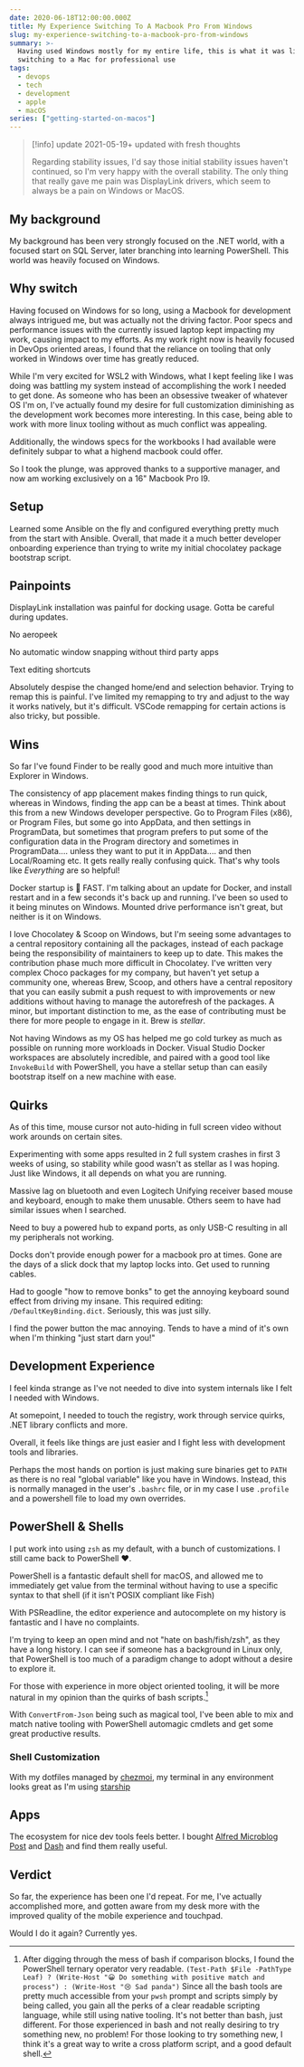 ```yaml
---
date: 2020-06-18T12:00:00.000Z
title: My Experience Switching To A Macbook Pro From Windows
slug: my-experience-switching-to-a-macbook-pro-from-windows
summary: >-
  Having used Windows mostly for my entire life, this is what it was like
  switching to a Mac for professional use
tags:
  - devops
  - tech
  - development
  - apple
  - macOS
series: ["getting-started-on-macos"]
---
```


> [!info] update 2021-05-19+
> updated with fresh thoughts
>
> Regarding stability issues, I'd say those initial stability issues haven't continued, so I'm very happy with the overall stability.
> The only thing that really gave me pain was DisplayLink drivers, which seem to always be a pain on Windows or MacOS.

## My background

My background has been very strongly focused on the .NET world, with a focused start on SQL Server, later branching into learning PowerShell.
This world was heavily focused on Windows.

## Why switch

Having focused on Windows for so long, using a Macbook for development always intrigued me, but was actually not the driving factor.
Poor specs and performance issues with the currently issued laptop kept impacting my work, causing impact to my efforts. As my work right now is heavily focused in DevOps oriented areas, I found that the reliance on tooling that only worked in Windows over time has greatly reduced.

While I'm very excited for WSL2 with Windows, what I kept feeling like I was doing was battling my system instead of accomplishing the work I needed to get done.
As someone who has been an obsessive tweaker of whatever OS I'm on, I've actually found my desire for full customization diminishing as the development work becomes more interesting.
In this case, being able to work with more linux tooling without as much conflict was appealing.

Additionally, the windows specs for the workbooks I had available were definitely subpar to what a highend macbook could offer.

So I took the plunge, was approved thanks to a supportive manager, and now am working exclusively on a 16" Macbook Pro I9.

## Setup

Learned some Ansible on the fly and configured everything pretty much from the start with Ansible.
Overall, that made it a much better developer onboarding experience than trying to write my initial chocolatey package bootstrap script.

## Painpoints

DisplayLink installation was painful for docking usage.
Gotta be careful during updates.

No aeropeek

No automatic window snapping without third party apps

Text editing shortcuts

Absolutely despise the changed home/end and selection behavior.
Trying to remap this is painful.
I've limited my remapping to try and adjust to the way it works natively, but it's difficult.
VSCode remapping for certain actions is also tricky, but possible.

## Wins

So far I've found Finder to be really good and much more intuitive than Explorer in Windows.

The consistency of app placement makes finding things to run quick, whereas in Windows, finding the app can be a beast at times.
Think about this from a new Windows developer perspective. Go to Program Files (x86), or Program Files, but some go into AppData, and then settings in ProgramData, but sometimes that program prefers to put some of the configuration data in the Program directory and sometimes in ProgramData.... unless they want to put it in AppData.... and then Local/Roaming etc. It gets really really confusing quick.
That's why tools like _Everything_ are so helpful!

Docker startup is 🚀 FAST. I'm talking about an update for Docker, and install restart and in a few seconds it's back up and running.
I've been so used to it being minutes on Windows.
Mounted drive performance isn't great, but neither is it on Windows.

I love Chocolatey & Scoop on Windows, but I'm seeing some advantages to a central repository containing all the packages, instead of each package being the responsibility of maintainers to keep up to date.
This makes the contribution phase much more difficult in Chocolatey. I've written very complex Choco packages for my company, but haven't yet setup a community one, whereas Brew, Scoop, and others have a central repository that you can easily submit a push request to with improvements or new additions without having to manage the autorefresh of the packages.
A minor, but important distinction to me, as the ease of contributing must be there for more people to engage in it.
Brew is _stellar_.

Not having Windows as my OS has helped me go cold turkey as much as possible on running more workloads in Docker.
Visual Studio Docker workspaces are absolutely incredible, and paired with a good tool like `InvokeBuild` with PowerShell, you have a stellar setup than can easily bootstrap itself on a new machine with ease.

## Quirks

As of this time, mouse cursor not auto-hiding in full screen video without work arounds on certain sites.

Experimenting with some apps resulted in 2 full system crashes in first 3 weeks of using, so stability while good wasn't as stellar as I was hoping. Just like Windows, it all depends on what you are running.

Massive lag on bluetooth and even Logitech Unifying receiver based mouse and keyboard, enough to make them unusable.
Others seem to have had similar issues when I searched.

Need to buy a powered hub to expand ports, as only USB-C resulting in all my peripherals not working.

Docks don't provide enough power for a macbook pro at times.
Gone are the days of a slick dock that my laptop locks into.
Get used to running cables.

Had to google "how to remove bonks" to get the annoying keyboard sound effect from driving my insane. This required editing: `/DefaultKeyBinding.dict`. Seriously, this was just silly.

I find the power button the mac annoying.
Tends to have a mind of it's own when I'm thinking "just start darn you!"

## Development Experience

I feel kinda strange as I've not needed to dive into system internals like I felt I needed with Windows.

At somepoint, I needed to touch the registry, work through service quirks, .NET library conflicts and more.

Overall, it feels like things are just easier and I fight less with development tools and libraries.

Perhaps the most hands on portion is just making sure binaries get to `PATH` as there is no real "global variable" like you have in Windows.
Instead, this is normally managed in the user's `.bashrc` file, or in my case I use `.profile` and a powershell file to load my own overrides.

## PowerShell & Shells

I put work into using `zsh` as my default, with a bunch of customizations.
I still came back to PowerShell ❤️.

PowerShell is a fantastic default shell for macOS, and allowed me to immediately get value from the terminal without having to use a specific syntax to that shell (if it isn't POSIX compliant like Fish)

With PSReadline, the editor experience and autocomplete on my history is fantastic and I have no complaints.

I'm trying to keep an open mind and not "hate on bash/fish/zsh", as they have a long history.
I can see if someone has a background in Linux only, that PowerShell is too much of a paradigm change to adopt without a desire to explore it.

For those with experience in more object oriented tooling, it will be more natural in my opinion than the quirks of bash scripts.[^bash-quirks]

With `ConvertFrom-Json` being such as magical tool, I've been able to mix and match native tooling with PowerShell automagic cmdlets and get some great productive results.

### Shell Customization

With my dotfiles managed by [chezmoi](https://www.chezmoi.io/), my terminal in any environment looks great as I'm using [starship](https://starship.rs/)

## Apps

The ecosystem for nice dev tools feels better.
I bought [Alfred Microblog Post]([[2020-06-24t16-03-49-00-00]] "alfred microblog") and [Dash](https://kapeli.com/dash) and find them really useful.

## Verdict

So far, the experience has been one I'd repeat.
For me, I've actually accomplished more, and gotten aware from my desk more with the improved quality of the mobile experience and touchpad.

Would I do it again?
Currently yes.

[^bash-quirks]: After digging through the mess of bash if comparison blocks, I found the PowerShell ternary operator very readable.
`(Test-Path $File -PathType Leaf) ? (Write-Host "😀 Do something with positive match and process") : (Write-Host "😢 Sad panda")`
Since all the bash tools are pretty much accessible from your `pwsh` prompt and scripts simply by being called, you gain all the perks of a clear readable scripting language, while still using native tooling.
It's not better than bash, just different.
For those experienced in bash and not really desiring to try something new, no problem!
For those looking to try something new, I think it's a great way to write a cross platform script, and a good default shell.
